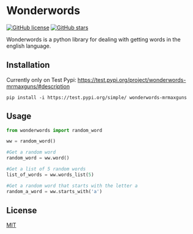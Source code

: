 # Wonderwords
[![GitHub license](https://img.shields.io/github/license/mrmaxguns/wonderwordsmodule)](https://github.com/mrmaxguns/wonderwordsmodule/blob/master/LICENSE)
[![GitHub stars](https://img.shields.io/github/stars/mrmaxguns/wonderwordsmodule)](https://github.com/mrmaxguns/wonderwordsmodule/stargazers)

Wonderwords is a python library for dealing with getting words in the english language.

## Installation
Currently only on Test Pypi: https://test.pypi.org/project/wonderwords-mrmaxguns/#description
```shell script
pip install -i https://test.pypi.org/simple/ wonderwords-mrmaxguns
```

## Usage
```python
from wonderwords import random_word

ww = random_word()

#Get a random word
random_word = ww.word()

#Get a list of 5 random words
list_of_words = ww.words_list(5)

#Get a random word that starts with the letter a
random_a_word = ww.starts_with('a')
```

## License
[MIT](https://choosealicense.com/licenses/mit/)
